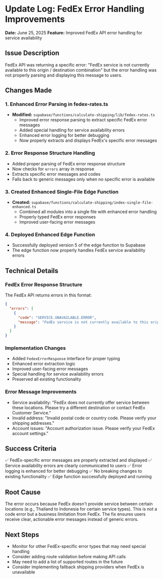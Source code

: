 # Update Log: FedEx Error Handling Improvements
**Date:** June 25, 2025
**Feature:** Improved FedEx API error handling for service availability

## Issue Description
FedEx API was returning a specific error: "FedEx service is not currently available to this origin / destination combination" but the error handling was not properly parsing and displaying this message to users.

## Changes Made

### 1. Enhanced Error Parsing in fedex-rates.ts
- **Modified:** `supabase/functions/calculate-shipping/lib/fedex-rates.ts`
  - Improved error response parsing to extract specific FedEx error messages
  - Added special handling for service availability errors
  - Enhanced error logging for better debugging
  - Now properly extracts and displays FedEx's specific error messages

### 2. Error Response Structure Handling
- Added proper parsing of FedEx error response structure
- Now checks for `errors` array in response
- Extracts specific error messages and codes
- Falls back to generic messages only when no specific error is available

### 3. Created Enhanced Single-File Edge Function
- **Created:** `supabase/functions/calculate-shipping/index-single-file-enhanced.ts`
  - Combined all modules into a single file with enhanced error handling
  - Properly typed FedEx error responses
  - Improved user-facing error messages

### 4. Deployed Enhanced Edge Function
- Successfully deployed version 5 of the edge function to Supabase
- The edge function now properly handles FedEx service availability errors

## Technical Details

### FedEx Error Response Structure
The FedEx API returns errors in this format:
```json
{
  "errors": [
    {
      "code": "SERVICE.UNAVAILABLE.ERROR",
      "message": "FedEx service is not currently available to this origin / destination combination. Enter new information or contact FedEx Customer Service."
    }
  ]
}
```

### Implementation Changes
- Added `FedexErrorResponse` interface for proper typing
- Enhanced error extraction logic
- Improved user-facing error messages
- Special handling for service availability errors
- Preserved all existing functionality

### Error Message Improvements
- Service availability: "FedEx does not currently offer service between these locations. Please try a different destination or contact FedEx Customer Service."
- Invalid address: "Invalid postal code or country code. Please verify your shipping addresses."
- Account issues: "Account authorization issue. Please verify your FedEx account settings."

## Success Criteria
✅ FedEx-specific error messages are properly extracted and displayed
✅ Service availability errors are clearly communicated to users
✅ Error logging is enhanced for better debugging
✅ No breaking changes to existing functionality
✅ Edge function successfully deployed and running

## Root Cause
The error occurs because FedEx doesn't provide service between certain locations (e.g., Thailand to Indonesia for certain service types). This is not a code error but a business limitation from FedEx. The fix ensures users receive clear, actionable error messages instead of generic errors.

## Next Steps
- Monitor for other FedEx-specific error types that may need special handling
- Consider adding route validation before making API calls
- May need to add a list of supported routes in the future
- Consider implementing fallback shipping providers when FedEx is unavailable
